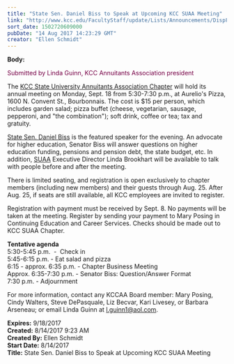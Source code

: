 ```yaml
---
title: "​State Sen. Daniel Biss to Speak at Upcoming KCC SUAA Meeting"
link: "http://www.kcc.edu/FacultyStaff/update/Lists/Announcements/DispForm.aspx?ID=2482"
sort_date: 1502720609000
pubDate: "14 Aug 2017 14:23:29 GMT"
creator: "Ellen Schmidt"
---
```


<div><b>Body:</b> <div class="ExternalClassFDB90FB2DF6E492C895196536F30835A"><p style="color:#760046">Submitted by Linda Guinn, KCC Annuitants Association president</p>
<p>The <a href="http://kccsuaa.wixsite.com/kcc-suaa-website">KCC State University Annuitants Association Chapter</a> will hold its annual meeting on Monday, Sept. 18 from 5:30-7:30 p.m., at Aurelio's Pizza, 1600 N. Convent St., Bourbonnais. The cost is $15 per person, which includes garden salad; pizza buffet (cheese, vegetarian, sausage, pepperoni, and &quot;the combination&quot;); soft drink, coffee or tea; tax and gratuity. </p>
<p><a href="http://senatorbiss.com/">State Sen. Daniel Biss</a> is the featured speaker for the evening. An advocate for higher education, Senator Biss will answer questions on higher education funding, pensions and pension debt, the state budget, etc. In addition, <a href="http://www.suaa.org/">SUAA</a> Executive Director Linda Brookhart will be available to talk with people before and after the meeting.</p>
<p>There is limited seating, and registration is open exclusively to chapter members (including new members) and their guests through Aug. 25. After Aug. 25, if seats are still available, all KCC employees are invited to register.</p>
<p>Registration with payment must be received by Sept. 8. No payments will be taken at the meeting. Register by sending your payment to Mary Posing in Continuing Education and Career Services. Checks should be made out to KCC SUAA Chapter.</p>
<p><strong>Tentative agenda</strong><br />5:30-5:45 p.m.  -  Check in<br />5:45-6:15 p.m. - Eat salad and pizza<br />6:15 - approx. 6:35 p.m. - Chapter Business Meeting <br />Approx. 6:35-7:30 p.m. - Senator Biss: Question/Answer Format<br />7:30 p.m. - Adjournment</p>
<p>For more information, contact any KCCAA Board member: Mary Posing, Cindy Walters, Steve DePasquale, Liz Becvar, Kari Livesey, or Barbara Arseneau; or email Linda Guinn at <a href="mailto:l.guinn1@aol.com">l.guinn1@aol.com</a>.</p></div></div>
<div><b>Expires:</b> 9/18/2017</div>
<div><b>Created:</b> 8/14/2017 9:23 AM</div>
<div><b>Created By:</b> Ellen Schmidt</div>
<div><b>Start Date:</b> 8/14/2017</div>
<div><b>Title:</b> ​State Sen. Daniel Biss to Speak at Upcoming KCC SUAA Meeting</div>
